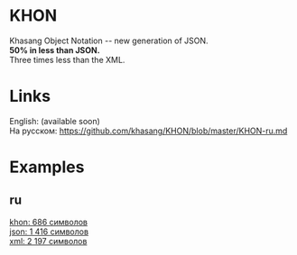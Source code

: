 # KHON
Khasang Object Notation -- new generation of JSON.  
**50% in less than JSON.**  
Three times less than the XML.  
# Links
English: (available soon)  
На русском: https://github.com/khasang/KHON/blob/master/KHON-ru.md
# Examples
## ru
[khon: 686 символов](https://github.com/khasang/KHON/blob/master/Examples/ru/books.khon)  
[json: 1 416 символов](https://github.com/khasang/KHON/blob/master/Examples/ru/books.json)  
[xml: 2 197 символов](https://github.com/khasang/KHON/blob/master/Examples/ru/books.xml)  
